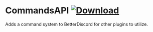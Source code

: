 # CommandsAPI [![Download](https://media.wtf/31024660)](https://betterdiscord.net/ghdl?id=3505 "CommandsAPI")
Adds a command system to BetterDiscord for other plugins to utilize.